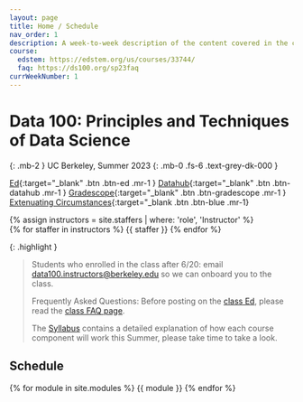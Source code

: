 ```yaml
---
layout: page
title: Home / Schedule
nav_order: 1
description: A week-to-week description of the content covered in the course.
course:
  edstem: https://edstem.org/us/courses/33744/
  faq: https://ds100.org/sp23faq
currWeekNumber: 1
---
```


# Data 100: Principles and Techniques of Data Science

{: .mb-2 }
UC Berkeley, Summer 2023
{: .mb-0 .fs-6 .text-grey-dk-000 }


[Ed](https://edstem.org/us/courses/40266){:target="_blank" .btn .btn-ed .mr-1 }
[Datahub](http://data100.datahub.berkeley.edu/){:target="_blank" .btn .btn-datahub .mr-1 }
[Gradescope](https://www.gradescope.com/courses/546710){:target="_blank" .btn .btn-gradescope .mr-1 }
[Extenuating Circumstances](https://forms.gle/GRREdhkik6bKm9bJA){:target="_blank .btn .btn-blue .mr-1}

<div>
{% assign instructors = site.staffers | where: 'role', 'Instructor' %}
  <div class="role">
    {% for staffer in instructors %}
    {{ staffer }}
    {% endfor %}
  </div>
</div>

{: .highlight }
> Students who enrolled in the class after 6/20: email [data100.instructors@berkeley.edu](mailto:data100.instructors@berkeley.edu) so we can onboard you to the class.
>
> Frequently Asked Questions: Before posting on the [class Ed](https://edstem.org/us/courses/40266), please read the [class FAQ page](https://ds100.org/su23faq/).
>
> The [Syllabus](syllabus) contains a detailed explanation of how each course component will work this Summer, please take time to take a look.


<a name="schedule"></a>
## Schedule

{% for module in site.modules %}
{{ module }}
{% endfor %}

